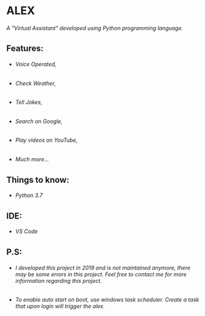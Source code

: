 # ALEX
###### A "Virtual Assistant" developed using Python programming language.

## Features:
- ###### Voice Operated,
- ###### Check Weather,
- ###### Tell Jokes,
- ###### Search on Google,
- ###### Play videos on YouTube,
- ###### Much more...

## Things to know:
- ###### Python 3.7

## IDE:
- ###### VS Code

## P.S:
- ###### I developed this project in 2019 and is not maintained anymore, there may be some errors in this project. Feel free to contact me for more information regarding this project.
- ###### To enable auto start on boot, use windows task scheduler. Create a task that upon login will trigger the alex.
